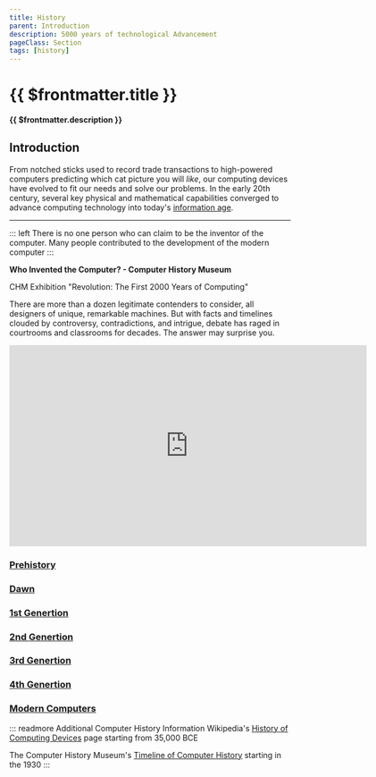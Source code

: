 ```yaml
---
title: History
parent: Introduction
description: 5000 years of technological Advancement
pageClass: Section
tags: [history]
---
```


# {{ $frontmatter.title }}
**{{ $frontmatter.description }}**

## Introduction

From notched sticks used to record trade transactions to high-powered computers predicting which cat picture you will *like*, our computing devices have evolved to fit our needs and solve our problems. In the early 20th century, several key physical and mathematical capabilities converged to advance computing technology into today's [information age](https://en.wikipedia.org/wiki/Information_Age).

<hr>

::: left 
There is no one person who can claim to be the inventor of the computer. Many people contributed to the development of the modern computer
:::

**Who Invented the Computer? - Computer History Museum**
<p>CHM Exhibition "Revolution: The First 2000 Years of Computing"

There are more than a dozen legitimate contenders to consider, all designers of unique, remarkable machines. But with facts and timelines clouded by controversy, contradictions, and intrigue, debate has raged in courtrooms and classrooms for decades. The answer may surprise you.</p> 
<iframe width="640" height="360"  src="https://www.youtube.com/embed/d1pvc9Zh7Tg" title="YouTube video player" frameborder="0" allow="accelerometer; autoplay; clipboard-write; encrypted-media; gyroscope; picture-in-picture" allowfullscreen></iframe>  


### [Prehistory](01_Prehistory)

### [Dawn](02_Dawn)

### [1st Genertion](03_1stGen)

### [2nd Genertion](04_2ndGen)

### [3rd Genertion](03_3rdGen)

### [4th Genertion](06_4thGen)

### [Modern Computers](07_Modern)

::: readmore Additional Computer History Information
Wikipedia's [History of Computing Devices](https://en.wikipedia.org/wiki/History_of_computing_hardware) page starting from 35,000 BCE

The Computer History Museum's [Timeline of Computer History](https://www.computerhistory.org/timeline/) starting in the 1930
:::